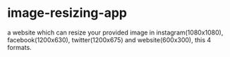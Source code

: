 # image-resizing-app
a website which can resize your provided image in instagram(1080x1080), facebook(1200x630), twitter(1200x675) and website(600x300), this 4 formats.
